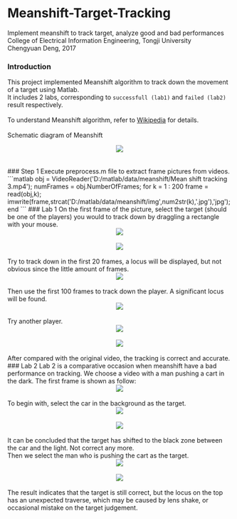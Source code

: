 # Meanshift-Target-Tracking
  Implement meanshift to track target, analyze good and bad performances  
  College of Electrical Information Engineering, Tongji University  
  Chengyuan Deng, 2017  

  ### Introduction
  This project implemented Meanshift algorithm to track down the movement of a target using Matlab.  
  It includes 2 labs, corresponding to `successfull (lab1)` and `failed (lab2)` result respectively.  
  <br />
  To understand Meanshift algorithm, refer to [Wikipedia](https://en.wikipedia.org/wiki/Mean_shift) for details.   
  <br />
  Schematic diagram of Meanshift
  <br />
  <div align=center>
	<img src="https://raw.githubusercontent.com/DrvoiDcy7/Meanshift-Target-Tracking/master/img/fig1.jpg">
  </div>
  <br/>
  <br />
  ### Step 1  
  Execute preprocess.m file to extract frame pictures from videos.  
  ```matlab
obj = VideoReader('D:/matlab/data/meanshift/Mean shift tracking 3.mp4');
numFrames = obj.NumberOfFrames;
for k = 1 : 200     
     frame = read(obj,k); imwrite(frame,strcat('D:/matlab/data/meanshift/img',num2str(k),'.jpg'),'jpg');
end
  ```
  ### Lab 1
  On the first frame of the picture, select the target (should be one of the players) you would to track down by draggling a rectangle with your mouse.  
  <br/>
  <div align=center>
	<img src="https://raw.githubusercontent.com/DrvoiDcy7/Meanshift-Target-Tracking/master/img/lab1/fig2.jpg">
  </div>
  <br/>
  <div align=center>
	<img src="https://raw.githubusercontent.com/DrvoiDcy7/Meanshift-Target-Tracking/master/img/lab1/fig3.jpg">
  </div>
  <br/>
  Try to track down in the first 20 frames, a locus will be displayed, but not obvious since the little amount of frames.  
  <br/>
  <div align=center>
	<img src="https://raw.githubusercontent.com/DrvoiDcy7/Meanshift-Target-Tracking/master/img/lab1/fig4.jpg">
  </div>
  <br/>
  Then use the first 100 frames to track down the player. A significant locus will be found.   
  <br/>
  <div align=center>
	<img src="https://raw.githubusercontent.com/DrvoiDcy7/Meanshift-Target-Tracking/master/img/lab1/fig6.jpg">
  </div>
  </br>
  Try another player.  
  <br/>
  <div align=center>
	<img src="https://raw.githubusercontent.com/DrvoiDcy7/Meanshift-Target-Tracking/master/img/lab1/fig7.jpg">
  </div>
  <br/>
  <div align=center>
	<img src="https://raw.githubusercontent.com/DrvoiDcy7/Meanshift-Target-Tracking/master/img/lab1/fig8.jpg">
  </div>
  <br/>
  After compared with the original video, the tracking is correct and accurate.
  ### Lab 2
  Lab 2 is a comparative occasion when meanshift have a bad performance on tracking.  
  We choose a video with a man pushing a cart in the dark.  
  The first frame is shown as follow:  
  <br/>
  <div align=center>
	<img src="https://raw.githubusercontent.com/DrvoiDcy7/Meanshift-Target-Tracking/master/img/lab2/fig9.jpg">
  </div>
  <br/>
  To begin with, select the car in the background as the target.
  <div align=center>
	<img src="https://raw.githubusercontent.com/DrvoiDcy7/Meanshift-Target-Tracking/master/img/lab2/fig10.jpg">
  </div>
  <br/>
  <div align=center>
	<img src="https://raw.githubusercontent.com/DrvoiDcy7/Meanshift-Target-Tracking/master/img/lab2/fig11.jpg">
  </div>
  <br/>
    It can be concluded that the target has shifted to the black zone between the car and the light. Not correct any more.  
    <br/>
    Then we select the man who is pushing the cart as the target.    
  <br />
  <div align=center>
	<img src="https://raw.githubusercontent.com/DrvoiDcy7/Meanshift-Target-Tracking/master/img/lab2/fig12.jpg">
  </div>
  <br/>
  <div align=center>
	<img src="https://raw.githubusercontent.com/DrvoiDcy7/Meanshift-Target-Tracking/master/img/lab2/fig13.jpg">
  </div>
  <br/>
  The result indicates that the target is still correct, but the locus on the top has an unexpected traverse, which may be caused by lens shake, or occasional mistake on the target judgement.  